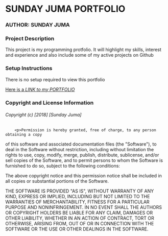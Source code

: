 <head>
	<h1>SUNDAY JUMA PORTFOLIO</h1>
</head>
<body>
 	<h3>AUTHOR: SUNDAY JUMA</h3>
 	<h3>Project Description</h3>
 		<p>This project is my programming protfolio. It will highlight my skills, interest and experience and also include some of my active projects on Github</p>
 	<h3>Setup Instructions</h3>
 		<p>There is no setup required to view this portfolio</p>
 		<a href="https://sundayjuma.github.io/Sunday-Juma-Portfolio/">Here is a <em>LINK to my PORTFOLIO</em></a>
 	<h3>Copyright and License Information</h3>
 		<h6>Copyright (c) [2018] [Sunday Juma]</h6>

		<p>Permission is hereby granted, free of charge, to any person obtaining a copy
of this software and associated documentation files (the "Software"), to deal
in the Software without restriction, including without limitation the rights
to use, copy, modify, merge, publish, distribute, sublicense, and/or sell
copies of the Software, and to permit persons to whom the Software is
furnished to do so, subject to the following conditions:

The above copyright notice and this permission notice shall be included in all
copies or substantial portions of the Software.

THE SOFTWARE IS PROVIDED "AS IS", WITHOUT WARRANTY OF ANY KIND, EXPRESS OR
IMPLIED, INCLUDING BUT NOT LIMITED TO THE WARRANTIES OF MERCHANTABILITY,
FITNESS FOR A PARTICULAR PURPOSE AND NONINFRINGEMENT. IN NO EVENT SHALL THE
AUTHORS OR COPYRIGHT HOLDERS BE LIABLE FOR ANY CLAIM, DAMAGES OR OTHER
LIABILITY, WHETHER IN AN ACTION OF CONTRACT, TORT OR OTHERWISE, ARISING FROM,
OUT OF OR IN CONNECTION WITH THE SOFTWARE OR THE USE OR OTHER DEALINGS IN THE
SOFTWARE.</p>
 </body>


